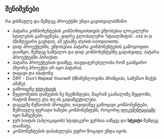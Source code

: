 ## შენიშვნები

რა ვისწავლე და შემდეგ პროექტში უნდა გავითვალისწინო

* პატარა კომპონენტების კომპოზიციისთვის უმჯობესია ლოკალური სტილების გამოყენება, ვიდრე გლობალური 'სტაილშიტის'. css in js (მიმდევარი გავხდი), ამ ეტაპზე styled-components.
* დიდ პროექტებში, უმჯობესია პატარა კომპონენტების გამოყოფით დაიწყო, შემდეგ საშუალო და დიდ კომპონენტებზე გადახვიდე. პატარა პროექტებში პირიქით.
* პატარა პროექტებით დაიწყე, თავდაჯერებულობა რომ გაიმყარო (მეორე პროექტი არ იყო პატარა)
* დაყავი და იბატონე
* DRY - Don't Repeat Yourself (მნიშვნლოვანი პრინციპი, სამუშაო მაქვს ამაზე).
* გამოიყენე [storybook](https://github.com/storybooks/storybook)
* შეცდომების დაშვების ნუ შგეშინდება, მაგრამ გაანალიზე შეცდომა, რატომ მიიღე ესა თუ ის გადაწვეტილება.
* დაგეგმე მუშაობის პროცესი, თავიდანვე გამოყავი კომპონენტები, შემოავლე ფერადი ხაზები კომპონენტებს, როგორც [დოკუმენტაციაში](https://reactjs.org/docs/thinking-in-react.html#step-1-break-the-ui-into-a-component-hierarchy) იყო ნაჩვენები.
* ჯერ საიტის (აპლიკაციის) სტატიკური ვერსია ააწყვე და **სტეიტი** შემდეგ დაამატე.
* კომპონენტების დასახელება უფრო ზოგადი უნდა იყოს.
